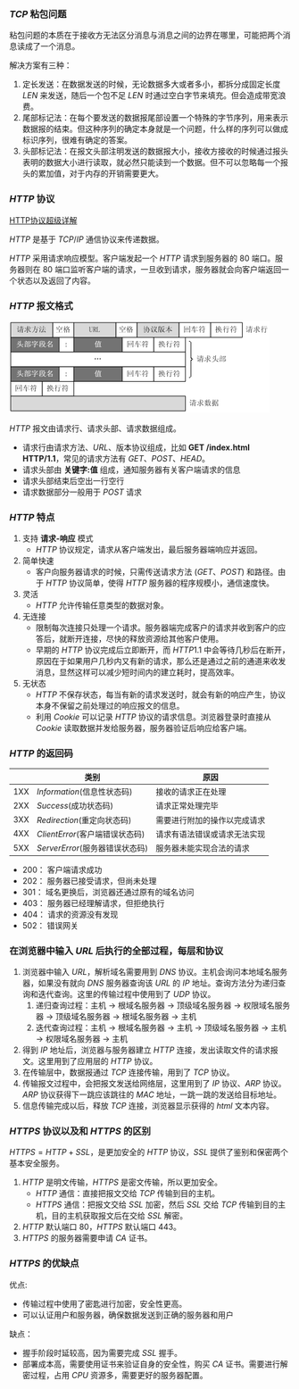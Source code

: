 ### $TCP$ 粘包问题
粘包问题的本质在于接收方无法区分消息与消息之间的边界在哪里，可能把两个消息读成了一个消息。

解决方案有三种：
1. 定长发送：在数据发送的时候，无论数据多大或者多小，都拆分成固定长度 $LEN$ 来发送，随后一个包不足 $LEN$ 时通过空白字节来填充。但会造成带宽浪费。
2. 尾部标记法：在每个要发送的数据报尾部设置一个特殊的字节序列，用来表示数据报的结束。但这种序列的确定本身就是一个问题，什么样的序列可以做成标识序列，很难有确定的答案。
3. 头部标记法：在报文头部注明发送的数据报大小，接收方接收的时候通过报头表明的数据大小进行读取，就必然只能读到一个数据。但不可以忽略每一个报头的累加值，对于内存的开销需要更大。

### $HTTP$ 协议
[HTTP协议超级详解](https://www.cnblogs.com/an-wen/p/11180076.html)

$HTTP$ 是基于 $TCP/IP$ 通信协议来传递数据。

$HTTP$ 采用请求响应模型。客户端发起一个 $HTTP$ 请求到服务器的 $80$ 端口。服务器则在 $80$ 端口监听客户端的请求，一旦收到请求，服务器就会向客户端返回一个状态以及返回了内容。

### $HTTP$ 报文格式
![](http报文格式.png)

$HTTP$ 报文由请求行、请求头部、请求数据组成。
- 请求行由请求方法、$URL$、版本协议组成，比如 **GET /index.html HTTP/1.1**，常见的请求方法有 $GET、POST、HEAD$。
- 请求头部由 **关键字:值** 组成，通知服务器有关客户端请求的信息
- 请求头部结束后空出一行空行
- 请求数据部分一般用于 $POST$ 请求

### $HTTP$ 特点
1. 支持 **请求-响应** 模式
   - $HTTP$ 协议规定，请求从客户端发出，最后服务器端响应并返回。
2. 简单快速
   - 客户向服务器请求的时候，只需传送请求方法 $(GET、POST)$ 和路径。由于 $HTTP$ 协议简单，使得 $HTTP$ 服务器的程序规模小，通信速度快。
3. 灵活
   - $HTTP$ 允许传输任意类型的数据对象。
4. 无连接
   - 限制每次连接只处理一个请求。服务器端完成客户的请求并收到客户的应答后，就断开连接，尽快的释放资源给其他客户使用。
   - 早期的 $HTTP$ 协议完成后立即断开，而 $HTTP1.1$ 中会等待几秒后在断开，原因在于如果用户几秒内又有新的请求，那么还是通过之前的通道来收发消息，显然这样可以减少短时间内的建立耗时，提高效率。
5. 无状态
   - $HTTP$ 不保存状态，每当有新的请求发送时，就会有新的响应产生，协议本身不保留之前处理过的响应报文的信息。
   - 利用 $Cookie$ 可以记录 $HTTP$ 协议的请求信息。浏览器登录时直接从 $Cookie$ 读取数据并发给服务器，服务器验证后响应给客户端。

### $HTTP$ 的返回码
|     | 类别                             | 原因                         |
| --- | -------------------------------- | ---------------------------- |
| 1XX | $Information$(信息性状态码)      | 接收的请求正在处理           |
| 2XX | $Success$(成功状态码)            | 请求正常处理完毕             |
| 3XX | $Redirection$(重定向状态码)      | 需要进行附加的操作以完成请求 |
| 4XX | $Client Error$(客户端错误状态码) | 请求有语法错误或请求无法实现 |
| 5XX | $Server Error$(服务器错误状态码) | 服务器未能实现合法的请求     |
- $200：$ 客户端请求成功
- $202：$ 服务器已接受请求，但尚未处理
- $301：$ 域名更换后，浏览器还通过原有的域名访问
- $403：$ 服务器已经理解请求，但拒绝执行
- $404：$ 请求的资源没有发现
- $502：$ 错误网关

### 在浏览器中输入 $URL$ 后执行的全部过程，每层和协议
1. 浏览器中输入 $URL$，解析域名需要用到 $DNS$ 协议。主机会询问本地域名服务器，如果没有就向 $DNS$ 服务器查询该 $URL$ 的 $IP$ 地址。查询方法分为递归查询和迭代查询。这里的传输过程中使用到了 $UDP$ 协议。
   1. 递归查询过程：主机 -> 根域名服务器 -> 顶级域名服务器 -> 权限域名服务器 -> 顶级域名服务器 -> 根域名服务器 -> 主机
   2. 迭代查询过程：主机 -> 根域名服务器 -> 主机 -> 顶级域名服务器 -> 主机 -> 权限域名服务器 -> 主机
2. 得到 $IP$ 地址后，浏览器与服务器建立 $HTTP$ 连接，发出读取文件的请求报文。这里用到了应用层的 $HTTP$ 协议。
3. 在传输层中，数据报通过 $TCP$ 连接传输，用到了 $TCP$ 协议。
4. 传输报文过程中，会把报文发送给网络层，这里用到了 $IP$ 协议、$ARP$ 协议。$ARP$ 协议获得下一跳应该跳往的 $MAC$ 地址，一跳一跳的发送给目标地址。
5. 信息传输完成以后，释放 $TCP$ 连接，浏览器显示获得的 $html$ 文本内容。

### $HTTPS$ 协议以及和 $HTTPS$ 的区别
$HTTPS = HTTP + SSL$，是更加安全的 $HTTP$ 协议，$SSL$ 提供了鉴别和保密两个基本安全服务。

1. $HTTP$ 是明文传输，$HTTPS$ 是密文传输，所以更加安全。
   - $HTTP$ 通信：直接把报文交给 $TCP$ 传输到目的主机。
   - $HTTPS$ 通信：把报文交给 $SSL$ 加密，然后 $SSL$ 交给 $TCP$ 传输到目的主机，目的主机获取报文后在交给 $SSL$ 解密。
2. $HTTP$ 默认端口 $80$，$HTTPS$ 默认端口 $443$。
3. $HTTPS$ 的服务器需要申请 $CA$ 证书。

### $HTTPS$ 的优缺点
优点:
- 传输过程中使用了密匙进行加密，安全性更高。
- 可以认证用户和服务器，确保数据发送到正确的服务器和用户

缺点：
- 握手阶段时延较高，因为需要完成 $SSL$ 握手。
- 部署成本高，需要使用证书来验证自身的安全性，购买 $CA$ 证书。需要进行解密过程，占用 $CPU$ 资源多，需要更好的服务器配置。
